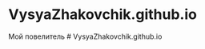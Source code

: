 # VysyaZhakovchik.github.io
Мой повелитель
#   V y s y a Z h a k o v c h i k . g i t h u b . i o 
 
 